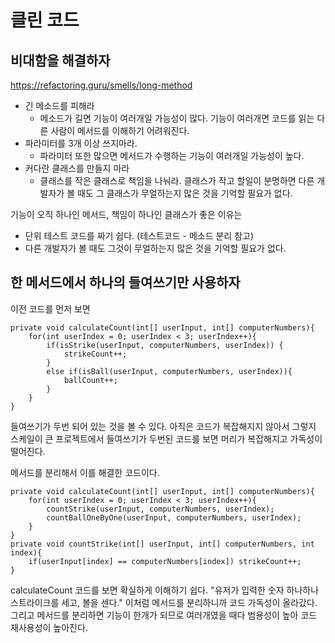 # 클린 코드
## 비대함을 해결하자
https://refactoring.guru/smells/long-method

- 긴 메소드를 피해라
	- 메소드가 길면 기능이 여러개일 가능성이 많다. 기능이 여러개면 코드를 읽는 다른 사람이 메서드를 이해하기 어려워진다.
- 파라미터를 3개 이상 쓰지마라. 
	- 파라미터 또한 많으면 메서드가 수행하는 기능이 여러개일 가능성이 높다.
- 커다란 클래스를 만들지 마라
	- 클래스를 작은 클래스로 책임을 나눠라. 클래스가 작고 할일이 분명하면 다른 개발자가 볼 때도 그 클래스가 무얼하는지 많은 것을 기억할 필요가 없다. 

기능이 오직 하나인 메서드, 책임이 하나인 클래스가 좋은 이유는 
- 단위 테스트 코드를 짜기 쉽다. (테스트코드 - 메소드 분리 참고)
- 다른 개발자가 볼 때도 그것이 무얼하는지 많은 것을 기억할 필요가 없다. 

## 한 메서드에서 하나의 들여쓰기만 사용하자
이전 코드를 먼저 보면 
```
private void calculateCount(int[] userInput, int[] computerNumbers){
	for(int userIndex = 0; userIndex < 3; userIndex++){
		if(isStrike(userInput, computerNumbers, userIndex)) {
			strikeCount++;
		}
		else if(isBall(userInput, computerNumbers, userIndex)){
			ballCount++;
		}
	}
}
```
들여쓰기가 두번 되어 있는 것을 볼 수 있다. 아직은 코드가 복잡해지지 않아서 그렇지 스케일이 큰 프로젝트에서 들여쓰기가 두번된 코드를 보면 머리가 복잡해지고 가독성이 떨어진다.

메서드를 분리해서 이를 해결한 코드이다. 
```
private void calculateCount(int[] userInput, int[] computerNumbers){
	for(int userIndex = 0; userIndex < 3; userIndex++){
		countStrike(userInput, computerNumbers, userIndex);
		countBallOneByOne(userInput, computerNumbers, userIndex);
	}
}
private void countStrike(int[] userInput, int[] computerNumbers, int index){
	if(userInput[index] == computerNumbers[index]) strikeCount++;
}
```
calculateCount 코드를 보면 확실하게 이해하기 쉽다. "유저가 입력한 숫자 하나하나 스트라이크를 세고, 볼을 센다." 이처럼 메서드를 분리하니까 코드 가독성이 올라갔다. 
그리고 메서드를 분리하면 기능이 한개가 되므로 여러개였을 때다 범용성이 높아 코드 재사용성이 높아진다. 